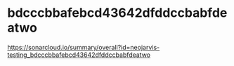 # bdcccbbafebcd43642dfddccbabfdeatwo
https://sonarcloud.io/summary/overall?id=neojarvis-testing_bdcccbbafebcd43642dfddccbabfdeatwo
